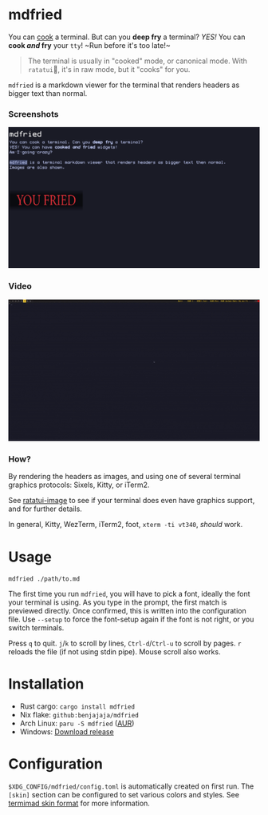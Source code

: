 # mdfried

You can [cook](https://ratatui.rs/) a terminal. But can you **deep fry** a terminal?
_YES!_ You can **cook _and_ fry** your `tty`! ~Run before it's too late!~

> The terminal is usually in "cooked" mode, or canonical mode.
> With `ratatui`🐁, it's in raw mode, but it "cooks" for you.

`mdfried` is a markdown viewer for the terminal that renders headers as bigger text than normal.

### Screenshots

![Screenshot](./assets/screenshot_1.png)

### Video

![Screenshot](./assets/demo.gif)

### How?

By rendering the headers as images, and using one of several terminal graphics protocols: Sixels,
Kitty, or iTerm2.

See [ratatui-image](https://github.com/benjajaja/ratatui-image?tab=readme-ov-file#compatibility-matrix)
to see if your terminal does even have graphics support, and for further details.

In general, Kitty, WezTerm, iTerm2, foot, `xterm -ti vt340`, _should_ work.

# Usage

```
mdfried ./path/to.md
```

The first time you run `mdfried`, you will have to pick a font, ideally the font your terminal is
using. As you type in the prompt, the first match is previewed directly. Once confirmed, this is
written into the configuration file. Use `--setup` to force the font-setup again if the font is not
right, or you switch terminals.

Press `q` to quit. `j`/`k` to scroll by lines, `Ctrl-d`/`Ctrl-u` to scroll by pages. `r` reloads
the file (if not using stdin pipe). Mouse scroll also works.

# Installation

- Rust cargo: `cargo install mdfried`
- Nix flake: `github:benjajaja/mdfried`
- Arch Linux: `paru -S mdfried` ([AUR](https://aur.archlinux.org/packages/mdfried))
- Windows: [Download release](https://github.com/benjajaja/mdfried/releases/latest)

# Configuration

`$XDG_CONFIG/mdfried/config.toml` is automatically created on first run.
The `[skin]` section can be configured to set various colors and styles.
See [termimad skin format](https://github.com/Canop/termimad/blob/main/examples/serialize-skin/skin.hjson)
for more information.
